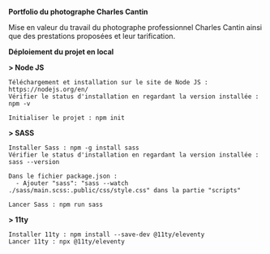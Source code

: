 **Portfolio du photographe Charles Cantin**

Mise en valeur du travail du photographe professionnel Charles Cantin ainsi que des prestations proposées et leur tarification.


**Déploiement du projet en local**

**> Node JS**

```
Téléchargement et installation sur le site de Node JS : https://nodejs.org/en/
Vérifier le status d'installation en regardant la version installée : npm -v
```

```
Initialiser le projet : npm init
```

**> SASS**

```
Installer Sass : npm -g install sass
Vérifier le status d'installation en regardant la version installée : sass --version

Dans le fichier package.json : 
  - Ajouter "sass": "sass --watch ./sass/main.scss:.public/css/style.css" dans la partie "scripts"

Lancer Sass : npm run sass
```

**> 11ty**

```
Installer 11ty : npm install --save-dev @11ty/eleventy
Lancer 11ty : npx @11ty/eleventy
```
